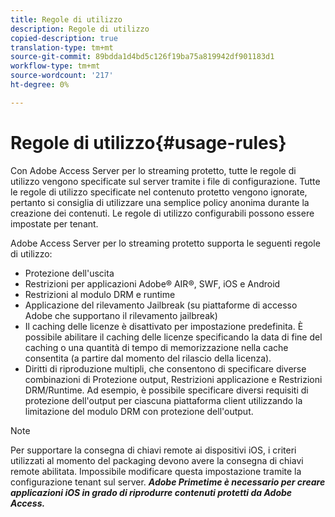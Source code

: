 ```yaml
---
title: Regole di utilizzo
description: Regole di utilizzo
copied-description: true
translation-type: tm+mt
source-git-commit: 89bdda1d4bd5c126f19ba75a819942df901183d1
workflow-type: tm+mt
source-wordcount: '217'
ht-degree: 0%

---
```



# Regole di utilizzo{#usage-rules}

Con Adobe Access Server per lo streaming protetto, tutte le regole di utilizzo vengono specificate sul server tramite i file di configurazione. Tutte le regole di utilizzo specificate nel contenuto protetto vengono ignorate, pertanto si consiglia di utilizzare una semplice policy anonima durante la creazione dei contenuti. Le regole di utilizzo configurabili possono essere impostate per tenant.

Adobe Access Server per lo streaming protetto supporta le seguenti regole di utilizzo:

* Protezione dell&#39;uscita
* Restrizioni per applicazioni Adobe® AIR®, SWF, iOS e Android
* Restrizioni al modulo DRM e runtime
* Applicazione del rilevamento Jailbreak (su piattaforme di accesso Adobe che supportano il rilevamento jailbreak)
* Il caching delle licenze è disattivato per impostazione predefinita. È possibile abilitare il caching delle licenze specificando la data di fine del caching o una quantità di tempo di memorizzazione nella cache consentita (a partire dal momento del rilascio della licenza).
* Diritti di riproduzione multipli, che consentono di specificare diverse combinazioni di Protezione output, Restrizioni applicazione e Restrizioni DRM/Runtime. Ad esempio, è possibile specificare diversi requisiti di protezione dell&#39;output per ciascuna piattaforma client utilizzando la limitazione del modulo DRM con protezione dell&#39;output.

>[!NOTE]
>
>Per supportare la consegna di chiavi remote ai dispositivi iOS, i criteri utilizzati al momento del packaging devono avere la consegna di chiavi remote abilitata. Impossibile modificare questa impostazione tramite la configurazione tenant sul server. ***Adobe Primetime è necessario per creare applicazioni iOS in grado di riprodurre contenuti protetti da Adobe Access.***

